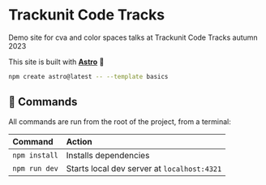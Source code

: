 # Trackunit Code Tracks

Demo site for cva and color spaces talks at Trackunit Code Tracks autumn 2023

This site is built with **[Astro](https://astro.build)** 🚀

```sh
npm create astro@latest -- --template basics
```

## 🧞 Commands

All commands are run from the root of the project, from a terminal:

| Command                   | Action                                           |
| :------------------------ | :----------------------------------------------- |
| `npm install`             | Installs dependencies                            |
| `npm run dev`             | Starts local dev server at `localhost:4321`      |
